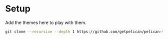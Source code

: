 # Setup

Add the themes here to play with them.

```sh
git clone --recursive --depth 1 https://github.com/getpelican/pelican-themes ./themes
```
